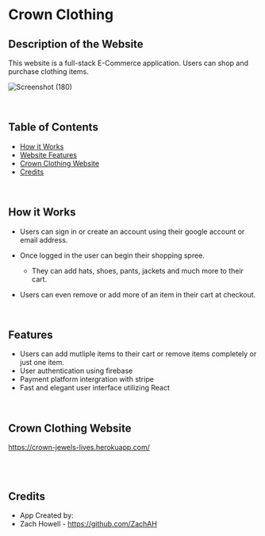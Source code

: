 # Crown Clothing

## Description of the Website
This website is a full-stack E-Commerce application. Users can shop and purchase clothing items.

![Screenshot (180)](https://user-images.githubusercontent.com/68923037/116731065-dc475c80-a9ae-11eb-9243-b8e654dbb91a.png)


 
<br/>

## Table of Contents
* [How it Works](#how-it-works)
* [Website Features](#website-features)
* [Crown Clothing Website](#crown-clothing-website)
* [Credits](#credits)


<br/>

## How it Works
* Users can sign in or create an account using their google account or email address.

* Once logged in the user can begin their shopping spree.
    * They can add hats, shoes, pants, jackets and much more to their cart.

* Users can even remove or add more of an item in their cart at checkout.





<br/>

## Features
* Users can add mutliple items to their cart or remove items completely or just one item.
* User authentication using firebase
* Payment platform intergration with stripe
* Fast and elegant user interface utilizing React
 
  
<br/>

    
    

## Crown Clothing Website

https://crown-jewels-lives.herokuapp.com/

<br/>




<br/>

## Credits

* App Created by:
* Zach Howell - https://github.com/ZachAH
